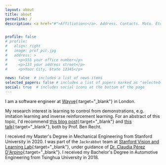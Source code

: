 ```yaml
---
layout: about
title: about
permalink: /
description: <a href="#">Affiliations</a>. Address. Contacts. Moto. Etc.


profile: false
# profile:
#   align: right
#   image: prof_pic.jpg
#   address: >
#     <p>555 your office number</p>
#     <p>123 your address street</p>
#     <p>Your City, State 12345</p>

news: false  # includes a list of news items
selected_papers: false # includes a list of papers marked as "selected={true}"
social: true  # includes social icons at the bottom of the page
---
```


I am a software engineer at [Wayve](https://wayve.ai/){:target="\_blank"} in London. 

My research interest is learning to control from demonstrations, e.g. imitation learning and inverse reinforcement learning. For an abstract of this topic, I'd recommend [this blog post](http://www.argmin.net/2020/06/29/tour-revisited/){:target="\_blank"} and [this talk](https://youtu.be/4NalQrpA6F0){:target="\_blank"}, both by Prof. Ben Recht. 

I received my Master's Degree in Mechanical Engineering from Stanford University in 2020. I was part of the `Jackrabbot` team at [Stanford Vision and Learning Lab](http://svl.stanford.edu/projects/jackrabbot/){:target="\_blank"}, under guidance of [Dr. Claudia Pérez D'Arpino](https://ai.stanford.edu/~cdarpino/){:target="\_blank"}. I received my Bachelor's Degree in Automotive Engineering from Tsinghua University in 2018.